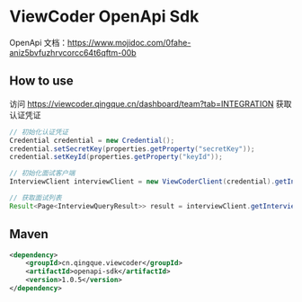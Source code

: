 # ViewCoder OpenApi Sdk

OpenApi 文档：https://www.mojidoc.com/0fahe-aniz5bvfuzhrvcorcc64t6qftm-00b

## How to use

访问 https://viewcoder.qingque.cn/dashboard/team?tab=INTEGRATION 获取认证凭证

```java
// 初始化认证凭证
Credential credential = new Credential();
credential.setSecretKey(properties.getProperty("secretKey"));
credential.setKeyId(properties.getProperty("keyId"));

// 初始化面试客户端
InterviewClient interviewClient = new ViewCoderClient(credential).getInterviewClient();

// 获取面试列表
Result<Page<InterviewQueryResult>> result = interviewClient.getInterviewList(new InterviewQueryParam());
```

## Maven
```xml
<dependency>
    <groupId>cn.qingque.viewcoder</groupId>
    <artifactId>openapi-sdk</artifactId>
    <version>1.0.5</version>
</dependency>
```
